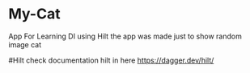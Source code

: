 # My-Cat
App For Learning DI using Hilt
the app was made just to show random image cat

#Hilt
check documentation hilt in here https://dagger.dev/hilt/
